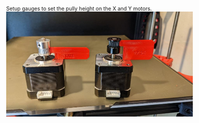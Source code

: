 Setup gauges to set the pully height on the X and Y motors. 
![X Y Pully Setup Gauges for VZBot](./pully_gauge.jpg)
